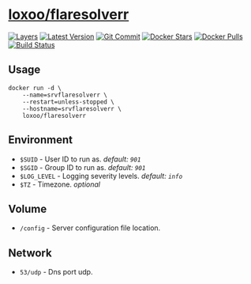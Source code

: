 [hub]: https://hub.docker.com/r/loxoo/flaresolverr
[mbdg]: https://microbadger.com/images/loxoo/flaresolverr
[git]: https://github.com/triptixx/flaresolverr
[actions]: https://github.com/triptixx/flaresolverr/actions

# [loxoo/flaresolverr][hub]
[![Layers](https://images.microbadger.com/badges/image/loxoo/flaresolverr.svg)][mbdg]
[![Latest Version](https://images.microbadger.com/badges/version/loxoo/flaresolverr.svg)][hub]
[![Git Commit](https://images.microbadger.com/badges/commit/loxoo/flaresolverr.svg)][git]
[![Docker Stars](https://img.shields.io/docker/stars/loxoo/flaresolverr.svg)][hub]
[![Docker Pulls](https://img.shields.io/docker/pulls/loxoo/flaresolverr.svg)][hub]
[![Build Status](https://github.com/triptixx/flaresolverr/workflows/docker%20build/badge.svg)][actions]

## Usage

```shell
docker run -d \
    --name=srvflaresolverr \
    --restart=unless-stopped \
    --hostname=srvflaresolverr \
    loxoo/flaresolverr
```
## Environment

- `$SUID`         - User ID to run as. _default: `901`_
- `$SGID`         - Group ID to run as. _default: `901`_
- `$LOG_LEVEL`    - Logging severity levels. _default: `info`_
- `$TZ`           - Timezone. _optional_

## Volume

- `/config`       - Server configuration file location.

## Network

- `53/udp`        - Dns port udp.
